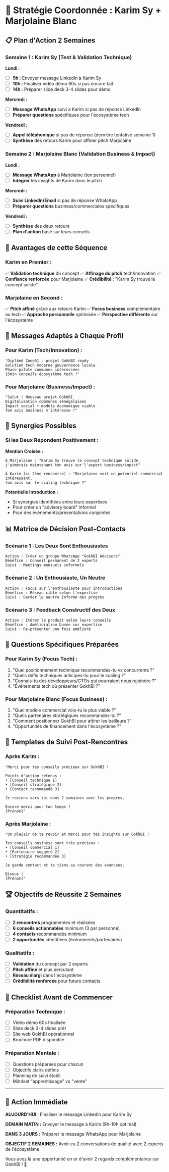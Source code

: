 # 🎯 Stratégie Coordonnée : Karim Sy + Marjolaine Blanc

## 📋 **Plan d'Action 2 Semaines**

### **Semaine 1 : Karim Sy (Test & Validation Technique)**

**Lundi :**
- [ ] **9h :** Envoyer message LinkedIn à Karim Sy
- [ ] **10h :** Finaliser vidéo démo 60s si pas encore fait
- [ ] **14h :** Préparer slide deck 3-4 slides pour démo

**Mercredi :**
- [ ] **Message WhatsApp** suivi à Karim si pas de réponse LinkedIn
- [ ] **Préparer questions** spécifiques pour l'écosystème tech

**Vendredi :**
- [ ] **Appel téléphonique** si pas de réponse (dernière tentative semaine 1)
- [ ] **Synthèse** des retours Karim pour affiner pitch Marjolaine

### **Semaine 2 : Marjolaine Blanc (Validation Business & Impact)**

**Lundi :**
- [ ] **Message WhatsApp** à Marjolaine (ton personnel)
- [ ] **Intégrer** les insights de Karim dans le pitch

**Mercredi :**
- [ ] **Suivi LinkedIn/Email** si pas de réponse WhatsApp
- [ ] **Préparer questions** business/commerciales spécifiques

**Vendredi :**
- [ ] **Synthèse** des deux retours
- [ ] **Plan d'action** basé sur leurs conseils

## 🎯 **Avantages de cette Séquence**

### **Karim en Premier :**
✅ **Validation technique** du concept
✅ **Affinage du pitch** tech/innovation
✅ **Confiance renforcée** pour Marjolaine
✅ **Crédibilité** : "Karim Sy trouve le concept solide"

### **Marjolaine en Second :**
✅ **Pitch affiné** grâce aux retours Karim
✅ **Focus business** complémentaire au tech
✅ **Approche personnelle** optimisée
✅ **Perspective différente** sur l'écosystème

## 💬 **Messages Adaptés à Chaque Profil**

### **Pour Karim (Tech/Innovation) :**
```
"Diplômé Zone01 - projet GokhBI ready
Solution tech moderne gouvernance locale
Phase pilote communes intéressées
15min conseils écosystème tech ?"
```

### **Pour Marjolaine (Business/Impact) :**
```
"Salut ! Nouveau projet GokhBI
Digitalisation communes sénégalaises  
Impact social + modèle économique viable
Ton avis business m'intéresse !"
```

## 🔄 **Synergies Possibles**

### **Si les Deux Répondent Positivement :**

**Mention Croisée :**
```
À Marjolaine : "Karim Sy trouve le concept technique solide, 
j'aimerais maintenant ton avis sur l'aspect business/impact"

À Karim (si 2ème rencontre) : "Marjolaine voit un potentiel commercial intéressant, 
ton avis sur le scaling technique ?"
```

**Potentielle Introduction :**
- Si synergies identifiées entre leurs expertises
- Pour créer un "advisory board" informel
- Pour des événements/présentations conjointes

## 📊 **Matrice de Décision Post-Contacts**

### **Scénario 1 : Les Deux Sont Enthousiastes**
```
Action : Créer un groupe WhatsApp "GokhBI Advisors"
Bénéfice : Conseil permanent de 2 experts
Suivi : Meetings mensuels informels
```

### **Scénario 2 : Un Enthousiaste, Un Neutre**
```
Action : Focus sur l'enthousiaste pour introductions
Bénéfice : Réseau ciblé selon l'expertise
Suivi : Garder le neutre informé des progrès
```

### **Scénario 3 : Feedback Constructif des Deux**
```
Action : Itérer le produit selon leurs conseils
Bénéfice : Amélioration basée sur expertise
Suivi : Re-présenter une fois amélioré
```

## 🎯 **Questions Spécifiques Préparées**

### **Pour Karim Sy (Focus Tech) :**
1. "Quel positionnement technique recommandes-tu vs concurrents ?"
2. "Quels défis techniques anticipes-tu pour le scaling ?"
3. "Connais-tu des développeurs/CTOs qui pourraient nous rejoindre ?"
4. "Événements tech où présenter GokhBI ?"

### **Pour Marjolaine Blanc (Focus Business) :**
1. "Quel modèle commercial vois-tu le plus viable ?"
2. "Quels partenaires stratégiques recommandes-tu ?"
3. "Comment positionner GokhBI pour attirer les bailleurs ?"
4. "Opportunités de financement dans l'écosystème ?"

## 📝 **Templates de Suivi Post-Rencontres**

### **Après Karim :**
```
"Merci pour tes conseils précieux sur GokhBI !

Points d'action retenus :
• [Conseil technique 1]
• [Conseil stratégique 2]  
• [Contact recommandé 3]

Je reviens vers toi dans 2 semaines avec les progrès.

Encore merci pour ton temps !
[Prénom]"
```

### **Après Marjolaine :**
```
"Un plaisir de te revoir et merci pour tes insights sur GokhBI !

Tes conseils business sont très précieux :
• [Conseil commercial 1]
• [Partenaire suggéré 2]
• [Stratégie recommandée 3]

Je garde contact et te tiens au courant des avancées.

Bisous !
[Prénom]"
```

## 🏆 **Objectifs de Réussite 2 Semaines**

### **Quantitatifs :**
- [ ] **2 rencontres** programmées et réalisées
- [ ] **6 conseils actionnables** minimum (3 par personne)
- [ ] **4 contacts** recommandés minimum
- [ ] **2 opportunités** identifiées (événements/partenaires)

### **Qualitatifs :**
- [ ] **Validation** du concept par 2 experts
- [ ] **Pitch affiné** et plus percutant
- [ ] **Réseau élargi** dans l'écosystème
- [ ] **Crédibilité renforcée** pour futurs contacts

## 🚀 **Checklist Avant de Commencer**

### **Préparation Technique :**
- [ ] Vidéo démo 60s finalisée
- [ ] Slide deck 3-4 slides prêt
- [ ] Site web GokhBI opérationnel
- [ ] Brochure PDF disponible

### **Préparation Mentale :**
- [ ] Questions préparées pour chacun
- [ ] Objectifs clairs définis
- [ ] Planning de suivi établi
- [ ] Mindset "apprentissage" vs "vente"

---

## 🎯 **Action Immédiate**

**AUJOURD'HUI :** Finaliser le message LinkedIn pour Karim Sy

**DEMAIN MATIN :** Envoyer le message à Karim (9h-10h optimal)

**DANS 3 JOURS :** Préparer le message WhatsApp pour Marjolaine

**OBJECTIF 2 SEMAINES :** Avoir eu 2 conversations de qualité avec 2 experts de l'écosystème

Vous avez là une opportunité en or d'avoir 2 regards complémentaires sur GokhBI ! 🚀
